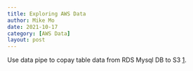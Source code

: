 ```yaml
---
title: Exploring AWS Data
author: Mike Mo
date: 2021-10-17
category: [AWS Data]
layout: post
---
```


Use data pipe to copay table data from RDS Mysql DB to S3 [1].

[1]: https://www.youtube.com/watch?v=ki1Nv8WC_VQ

